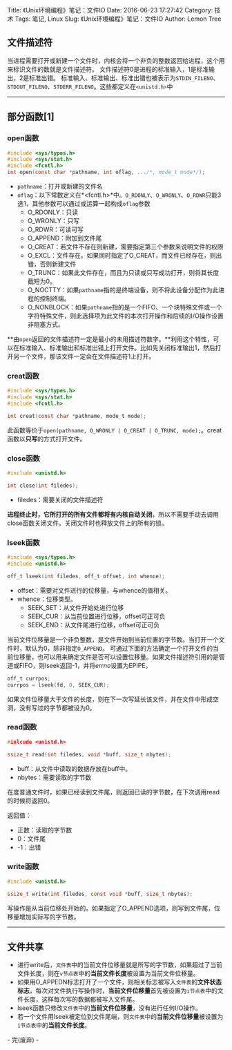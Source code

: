 Title: 《Unix环境编程》笔记：文件IO
Date: 2016-06-23 17:27:42
Category: 技术
Tags: 笔记, Linux
Slug: 《Unix环境编程》笔记：文件IO
Author: Lemon Tree

## 文件描述符

当进程需要打开或新建一个文件时，内核会将一个非负的整数返回给进程，这个用来标识文件的数就是文件描述符。
文件描述符0是进程的标准输入，1是标准输出，2是标准出错。
标准输入、标准输出、标准出错也被表示为`STDIN_FILENO`、`STDOUT_FILENO`、`STDERR_FILENO`。这些都定义在`<unistd.h>`中

-----

## 部分函数[1]

### open函数

```c
#include <sys/types.h>
#include <sys/stat.h>
#include <fcntl.h>
int open(const char *pathname, int oflag, .../*, mode_t mode*/);
```

+ `pathname`：打开或新建的文件名
+ `oflag`：以下常数定义在*<fcntl.h>*中。`O_RDONLY`、`O_WRONLY`、`O_RDWR`只能3选1，其他参数可以通过或运算一起构成`oflag`参数
    + O_RDONLY：只读
    + O_WRONLY：只写
    + O_RDWR：可读可写
    + O_APPEND：附加到文件尾
    + O_CREAT：若文件不存在则新建，需要指定第三个参数来说明文件的权限
    + O_EXCL：文件存在。如果同时指定了O_CREAT，而文件已经存在，则出错，否则新建文件
    + O_TRUNC：如果此文件存在，而且为只读或只写成功打开，则将其长度截短为0。
    + O_NOCTTY：如果`pathname`指的是终端设备，则不将此设备分配作为此进程的控制终端。
    + O_NONBLOCK：如果`pathname`指的是一个FIFO、一个块特殊文件或一个字符特殊文件，则此选择项为此文件的本次打开操作和后续的I/O操作设置非阻塞方式。

**由`open`返回的文件描述符一定是最小的未用描述符数字。**利用这个特性，可以在标准输入、标准输出和标准出错上打开文件。比如先关闭标准输出1，然后打开另一个文件，那该文件一定会在文件描述符1上打开。

### creat函数

```c
#include <sys/types.h>
#include <sys/stat.h>
#include <fcntl.h>

int creat(const char *pathname, mode_t mode);
```

此函数等价于`open(pathname, O_WRONLY | O_CREAT | O_TRUNC, mode);`。creat函数以**只写**的方式打开文件。

### close函数

```c
#include <unistd.h>

int close(int filedes);
```

+ filedes：需要关闭的文件描述符

**进程终止时，它所打开的所有文件都将有内核自动关闭**，所以不需要手动去调用close函数关闭文件。关闭文件时也释放文件上的所有的锁。

### lseek函数

```c
#include <sys/types.h>
#include <unistd.h>

off_t lseek(int filedes, off_t offset, int whence);
```

+ offset：需要对文件进行的位移量，与whence的值相关。
+ whence：位移类型。
    + SEEK_SET：从文件开始处进行位移
    + SEEK_CUR：从当前位置进行位移，offset可正可负
    + SEEK_END：从文件尾进行位移，offset可正可负

当前文件位移量是一个非负整数，是文件开始到当前位置的字节数。当打开一个文件时，默认为0，除非指定`O_APPEND`。
可通过下面的方法确定一个打开文件的当前位移量，也可以用来确定文件是否可以设置位移量。如果文件描述符引用的是管道或FIFO，则lseek返回-1，并将*errno*设置为EPIPE。

```c
off_t currpos;
currpos = lseek(fd, 0, SEEK_CUR);
```

如果文件位移量大于文件的长度，则在下一次写延长该文件，并在文件中形成空洞，没有写过的字节都被设为0。

### read函数

```c
#inlcude <unistd.h>

ssize_t read(int filedes, void *buff, size_t nbytes);
```

+ buff：从文件中读取的数据存放在buff中。
+ nbytes：需要读取的字节数

在度普通文件时，如果已经读到文件尾，则返回已读的字节数，在下次调用read的时候将返回0。

返回值：
+ 正数：读取的字节数
+ 0：文件尾
+ -1：出错

### write函数

```c
#include <unistd.h>

ssize_t write(int filedes, const void *buff, size_t nbytes);
```

写操作是从当前位移处开始的。如果指定了O_APPEND选项，则写到文件尾，位移量增加实际写的字节数。

-----

## 文件共享


+ 进行write后，`文件表`中的当前文件位移量就是所写的字节数，如果超过了当前文件长度，则在`v节点表`中的**当前文件长度**被设置为当前文件位移量。
+ 如果用O_APPEDN标志打开了一个文件，则相关标志被写入`文件表`的**文件状态标志**，每次对文件执行写操作时，**当前文件位移量**首先被设置为`i节点表`中的文件长度，这样每次写的数据都被写入文件尾。
+ lseek函数只修改`文件表`中的**当前文件位移量**，没有进行任何I/O操作。
+ 若一个文件用lseek被定位到文件尾端，则`文件表`中的**当前文件位移量**被设置为`i节点表`中的**当前文件长度**。

\- 完(废弃) -
